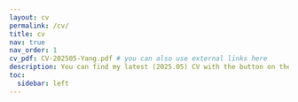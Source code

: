 ```yaml
---
layout: cv
permalink: /cv/
title: cv
nav: true
nav_order: 1
cv_pdf: CV-202505-Yang.pdf # you can also use external links here
description: You can find my latest (2025.05) CV with the button on the right.
toc:
  sidebar: left
---
```


